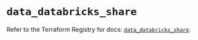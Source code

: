 # `data_databricks_share`

Refer to the Terraform Registry for docs: [`data_databricks_share`](https://registry.terraform.io/providers/databricks/databricks/1.72.0/docs/data-sources/share).
